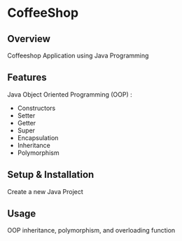 # CoffeeShop

## Overview
Coffeeshop Application using Java Programming

## Features
Java Object Oriented Programming (OOP) :
- Constructors
- Setter
- Getter
- Super
- Encapsulation
- Inheritance
- Polymorphism


## Setup & Installation 
Create a new Java Project

## Usage
OOP inheritance, polymorphism, and overloading function


